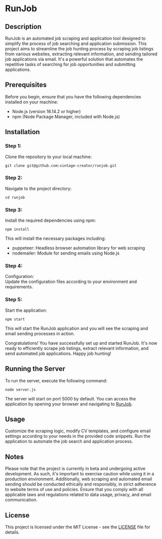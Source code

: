 <!DOCTYPE html>
<html>

<head>
  <title>RunJob</title>
</head>

<body>

  <h1>RunJob</h1>

  <h2>Description</h2>
  <p>RunJob is an automated job scraping and application tool designed to simplify the process of job searching and
    application submission. This project aims to streamline the job hunting process by scraping job listings from various
    websites, extracting relevant information, and sending tailored job applications via email. It's a powerful solution
    that automates the repetitive tasks of searching for job opportunities and submitting applications.</p>

  <h2>Prerequisites</h2>
  <p>Before you begin, ensure that you have the following dependencies installed on your machine:</p>
  <ul>
    <li>Node.js (version 16.14.2 or higher)</li>
    <li>npm (Node Package Manager, included with Node.js)</li>
  </ul>

  <h2>Installation</h2>
  <h3>Step 1:</h3>
  <p>Clone the repository to your local machine:</p>
  <pre><code>git clone git@github.com:vintage-creator/runjob.git</code></pre>

  <h3>Step 2:</h3>
  <p>Navigate to the project directory:</p>
  <pre><code>cd runjob</code></pre>

  <h3>Step 3:</h3>
  <p>Install the required dependencies using npm:</p>
  <pre><code>npm install</code></pre>
  <p>This will install the necessary packages including:</p>
  <ul>
    <li>puppeteer: Headless browser automation library for web scraping</li>
    <li>nodemailer: Module for sending emails using Node.js</li>
  </ul>

  <h3>Step 4:</h3>
  <p>Configuration:<br>
    Update the configuration files according to your environment and requirements.</p>

  <h3>Step 5:</h3>
  <p>Start the application:</p>
  <pre><code>npm start</code></pre>
  <p>This will start the RunJob application and you will see the scraping and email sending processes in action.</p>

  <p>Congratulations! You have successfully set up and started RunJob. It's now ready to efficiently scrape job listings,
    extract relevant information, and send automated job applications. Happy job hunting!</p>

  <h2>Running the Server</h2>
  <p>To run the server, execute the following command:</p>
  <pre><code>node server.js</code></pre>
  <p>The server will start on port 5000 by default. You can access the application by opening your browser and navigating
    to <a href="http://localhost:5000/runjob/home">RunJob</a>.</p>

  <h2>Usage</h2>
  <p>Customize the scraping logic, modify CV templates, and configure email settings according to your needs in the provided
    code snippets. Run the application to automate the job search and application process.</p>

  <h2>Notes</h2>
<p>Please note that the project is currently in beta and undergoing active development. As such, it's important to exercise caution
  while using it in a production environment. Additionally, web scraping and automated email sending should be conducted
  ethically and responsibly, in strict adherence to website terms of use and policies. Ensure that you comply with all
  applicable laws and regulations related to data usage, privacy, and email communication.</p>

  <h2>License</h2>
  <p>This project is licensed under the MIT License - see the <a href="https://github.com/vintage-creator/runjob/blob/main/LICENSE">LICENSE</a> file for details.</p>

</body>

</html>
